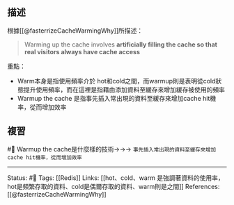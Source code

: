 ## 描述
根據[[@fasterrizeCacheWarmingWhy]]所描述：
> Warming up the cache involves **artificially filling the cache so that real visitors always have cache access**

重點：
- Warm本身是指使用頻率介於 hot和cold之間，而warmup則是表明從cold狀態提升使用頻率，而在這裡是指藉由添加資料至緩存來增加緩存被使用的頻率
- Warmup the cache 是指事先插入常出現的資料至緩存來增加cache hit機率，從而增加效率
## 複習
#🧠 Warmup the cache是什麼樣的技術->->-> `事先插入常出現的資料至緩存來增加cache hit機率，從而增加效率`
<!--SR:!2023-02-09,155,250-->

---
Status: #🌱 
Tags:
[[Redis]]
Links:
[[hot、cold、warm 是強調著資料的使用率，hot是頻繁存取的資料、cold是偶爾存取的資料、warm則是之間]]
References:
[[@fasterrizeCacheWarmingWhy]]